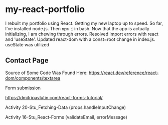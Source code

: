 # my-react-portfolio
I rebuilt my portfolio using React.
Getting my new laptop up to speed. So far, I've installed node.js. Then ```npm i``` in bash.
Now that the app is actually initializing, I am chewing through errors. Resolved import errors with react and 'useState'. Updated react-dom with a const=root change in index.js.
useState was utilized

## Contact Page

Source of Some Code Was Found Here:
https://react.dev/reference/react-dom/components/textarea


Form submission

https://dmitripavlutin.com/react-forms-tutorial/ 

Activity 20-Stu_Fetching-Data (props.handleInputChange)

Activity 16-Stu_React-Forms (validateEmail, errorMessage)